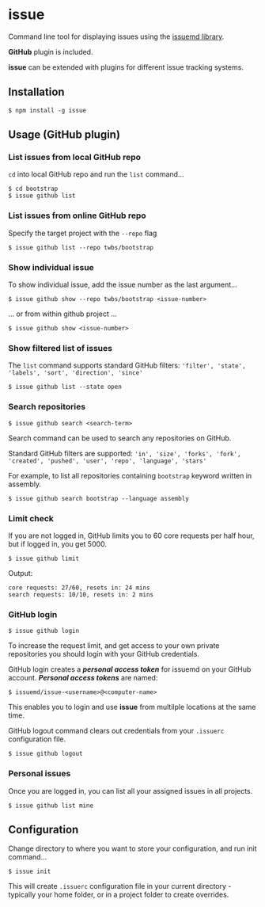 # issue

Command line tool for displaying issues using the [issuemd library](https://github.com/issuemd/issuemd).

**GitHub** plugin is included.

**issue** can be extended with plugins for different issue tracking systems.

## Installation

    $ npm install -g issue 

## Usage (GitHub plugin)

### List issues from local GitHub repo

`cd` into local GitHub repo and run the `list` command...

    $ cd bootstrap
    $ issue github list

### List issues from online GitHub repo

Specify the target project with the `--repo` flag

    $ issue github list --repo twbs/bootstrap

### Show individual issue

To show individual issue, add the issue number as the last argument...

    $ issue github show --repo twbs/bootstrap <issue-number>

... or from within github project ...

    $ issue github show <issue-number>

### Show filtered list of issues

The `list` command supports standard GitHub filters: `'filter', 'state', 'labels', 'sort', 'direction', 'since'`

    $ issue github list --state open
    
### Search repositories

    $ issue github search <search-term>

Search command can be used to search any repositories on GitHub.

Standard GitHub filters are supported: `'in', 'size', 'forks', 'fork', 'created', 'pushed', 'user', 'repo', 'language', 'stars'`

For example, to list all repositories containing `bootstrap` keyword written in assembly.

    $ issue github search bootstrap --language assembly

### Limit check

If you are not logged in, GitHub limits you to 60 core requests per half hour, but if logged in, you get 5000. 

    $ issue github limit

Output:

    core requests: 27/60, resets in: 24 mins
    search requests: 10/10, resets in: 2 mins

### GitHub login

    $ issue github login

To increase the request limit, and get access to your own private repositories you should login with your GitHub credentials.

GitHub login creates a **_personal access token_** for issuemd on your GitHub account. **_Personal access tokens_** are named:

    $ issuemd/issue-<username>@<computer-name>

This enables you to login and use **issue** from multilple locations at the same time.

GitHub logout command clears out credentials from your `.issuerc` configuration file.

    $ issue github logout

### Personal issues

Once you are logged in, you can list all your assigned issues in all projects.

    $ issue github list mine

## Configuration

Change directory to where you want to store your configuration, and run init command...

  ```
  $ issue init
  ```
  
This will create `.issuerc` configuration file in your current directory - typically your home folder, or in a project folder to create overrides.
